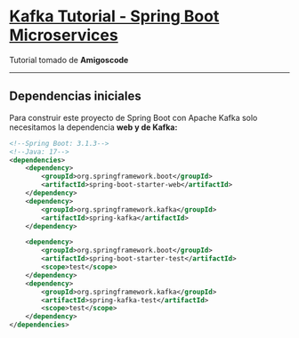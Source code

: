 # [Kafka Tutorial - Spring Boot Microservices](https://www.youtube.com/watch?v=SqVfCyfCJqw)

Tutorial tomado de **Amigoscode**

---

## Dependencias iniciales

Para construir este proyecto de Spring Boot con Apache Kafka solo necesitamos la dependencia **web y de Kafka:**

````xml
<!--Spring Boot: 3.1.3-->
<!--Java: 17-->
<dependencies>
    <dependency>
        <groupId>org.springframework.boot</groupId>
        <artifactId>spring-boot-starter-web</artifactId>
    </dependency>
    <dependency>
        <groupId>org.springframework.kafka</groupId>
        <artifactId>spring-kafka</artifactId>
    </dependency>

    <dependency>
        <groupId>org.springframework.boot</groupId>
        <artifactId>spring-boot-starter-test</artifactId>
        <scope>test</scope>
    </dependency>
    <dependency>
        <groupId>org.springframework.kafka</groupId>
        <artifactId>spring-kafka-test</artifactId>
        <scope>test</scope>
    </dependency>
</dependencies>
````
